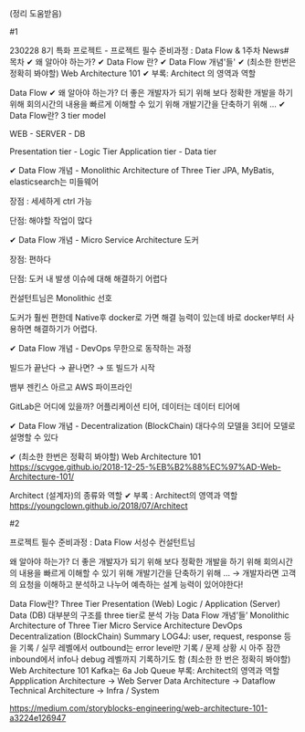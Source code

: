 (정리 도움받음)

#1

230228 8기 특화 프로젝트 - 프로젝트 필수 준비과정 : Data Flow & 1주차 News#
목차
✔ 왜 알아야 하는가?
✔ Data Flow 란?
✔ Data Flow 개념'들'
✔ (최소한 한번은 정확히 봐야할) Web Architecture 101
✔ 부록: Architect 의 영역과 역할

Data Flow
✔ 왜 알아야 하는가?
더 좋은 개발자가 되기 위해
보다 정확한 개발을 하기 위해
회의시간의 내용을 빠르게 이해할 수 있기 위해
개발기간을 단축하기 위해
…
✔ Data Flow란?
3 tier model

WEB - SERVER - DB

Presentation tier - Logic Tier Application tier - Data tier

✔ Data Flow 개념 - Monolithic Architecture of Three Tier
JPA, MyBatis, elasticsearch는 미들웨어

장점 : 세세하게 ctrl 가능

단점: 해야할 작업이 많다

✔ Data Flow 개념 - Micro Service Architecture
도커

장점: 편하다

단점: 도커 내 발생 이슈에 대해 해결하기 어렵다

컨설턴트님은 Monolithic 선호

도커가 훨씬 편한데 Native후 docker로 가면 해결 능력이 있는데 바로 docker부터 사용하면 해결하기가 어렵다.

✔ Data Flow 개념 - DevOps
무한으로 동작하는 과정

빌드가 끝난다 → 끝나면? → 또 빌드가 시작

뱀부 젠킨스 아르고 AWS 파이프라인

GitLab은 어디에 있을까? 어플리케이션 티어, 데이터는 데이터 티어에

✔ Data Flow 개념 - Decentralization (BlockChain)
대다수의 모델을 3티어 모델로 설명할 수 있다

✔ (최소한 한번은 정확히 봐야할) Web Architecture 101
https://scvgoe.github.io/2018-12-25-%EB%B2%88%EC%97%AD-Web-Architecture-101/

Architect (설계자)의 종류와 역할
✔ 부록 : Architect의 영역과 역할
https://youngclown.github.io/2018/07/Architect

#2

프로젝트 필수 준비과정 : Data Flow
서성수 컨설턴트님

왜 알아야 하는가?
더 좋은 개발자가 되기 위해
보다 정확한 개발을 하기 위해
회의시간의 내용을 빠르게 이해할 수 있기 위해
개발기간을 단축하기 위해
…
→ 개발자라면 고객의 요청을 이해하고 분석하고 나누어 예측하는 설계 능력이 있어야한다!

Data Flow란?
Three Tier
Presentation (Web)
Logic / Application (Server)
Data (DB)
대부분의 구조를 three tier로 분석 가능
Data Flow 개념’들’
Monolithic Architecture of Three Tier
Micro Service Architecture
DevOps
Decentralization (BlockChain)
Summary
LOG4J: user, request, response 등을 기록 / 실무 레벨에서 outbound는 error level만 기록 / 문제 상황 시 아주 잠깐 inbound에서 info나 debug 레벨까지 기록하기도 함
(최소한 한 번은 정확히 봐야할) Web Architecture 101
Kafka는 6a Job Queue
부록: Architect의 영역과 역할
Appplication Architecture → Web Server
Data Architecture → Dataflow
Technical Architecture → Infra / System

https://medium.com/storyblocks-engineering/web-architecture-101-a3224e126947

